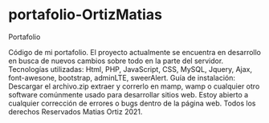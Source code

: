 # portafolio-OrtizMatias
Portafolio

Código  de mi portafolio.
El proyecto actualmente se encuentra en desarrollo en busca de nuevos cambios sobre todo en la parte del servidor.
Tecnologías  utilizadas: Html, PHP, JavaScript, CSS, MySQL, Jquery, Ajax, font-awesone, bootstrap, adminLTE, sweerAlert.
Guía de instalación: Descargar el archivo.zip extraer y correrlo en mamp, wamp o cualquier otro software comúnmente usado para desarrollar sitios web.
Estoy abierto a cualquier corrección de errores o bugs dentro de la página web.
Todos los derechos Reservados Matias Ortiz 2021.
